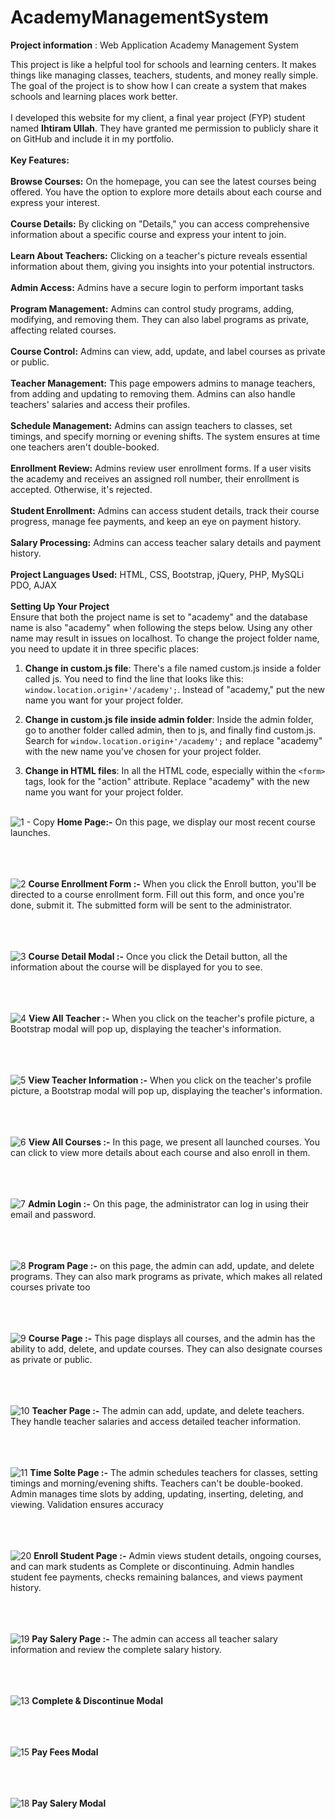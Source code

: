 # AcademyManagementSystem

**Project information** : Web Application Academy Management System

This project is like a helpful tool for schools and learning centers. It makes things like managing classes, teachers, students, and money really simple. The goal of the project is to show how I can create a system that makes schools and learning places work better.
<br><br>
I developed this website for my client, a final year project (FYP) student named **Ihtiram Ullah**. They have granted me permission to publicly share it on GitHub and include it in my portfolio.
<br><br>
**Key Features:**
<br><br>
**Browse Courses:** On the homepage, you can see the latest courses being offered. You have the option to explore more details about each course and express your interest.
<br><br>
**Course Details:**  By clicking on "Details," you can access comprehensive information about a specific course and express your intent to join.
<br><br>
**Learn About Teachers:** Clicking on a teacher's picture reveals essential information about them, giving you insights into your potential instructors.
<br><br>
**Admin Access:**  Admins have a secure login to perform important tasks
<br><br>
**Program Management:** Admins can control study programs, adding, modifying, and removing them. They can also label programs as private, affecting related courses.
<br><br>
**Course Control:** Admins can view, add, update, and label courses as private or public.
<br><br>
**Teacher Management:** This page empowers admins to manage teachers, from adding and updating to removing them. Admins can also handle teachers' salaries and access their profiles.
<br><br>
**Schedule Management:**  Admins can assign teachers to classes, set timings, and specify morning or evening shifts. The system ensures at time one teachers aren't double-booked.
<br><br>
**Enrollment Review:**  Admins review user enrollment forms. If a user visits the academy and receives an assigned roll number, their enrollment is accepted. Otherwise, it's rejected.
<br><br>
**Student Enrollment:**  Admins can access student details, track their course progress, manage fee payments, and keep an eye on payment history.
<br><br>
**Salary Processing:** Admins can access teacher salary details and payment history.
<br><br>
**Project Languages Used:**  HTML, CSS, Bootstrap, jQuery, PHP, MySQLi PDO, AJAX
<br><br>
**Setting Up Your Project**<br>
Ensure that both the project name is set to "academy" and the database name is also "academy" when following the steps below. Using any other name may result in issues on localhost. To change the project folder name, you need to update it in three specific places:<br>

1. **Change in custom.js file**: There's a file named custom.js inside a folder called js. You need to find the line that looks like this: `window.location.origin+'/academy';`. Instead of "academy," put the new name you want for your project folder.

2. **Change in custom.js file inside admin folder**: Inside the admin folder, go to another folder called admin, then to js, and finally find custom.js. Search for `window.location.origin+'/academy';` and replace "academy" with the new name you've chosen for your project folder.

3. **Change in HTML files**: In all the HTML code, especially within the `<form>` tags, look for the "action" attribute. Replace "academy" with the new name you want for your project folder.
<br><br>

![1 - Copy](https://github.com/CodeZohaib/AcademyManagementSystem/assets/142882799/b44b4959-7f70-4a07-b6ca-d4f2ad39f744)
**Home Page:-** On this page, we display our most recent course launches.
<br><br><br><br>


![2](https://github.com/CodeZohaib/AcademyManagementSystem/assets/142882799/030ab086-b80d-4a01-a488-9a272f3b4f57)
**Course Enrollment Form :-** When you click the  Enroll button, you'll be directed to a course enrollment form. Fill out this form, and once you're done, submit it. The submitted form will be sent to the administrator.
<br><br><br><br>

![3](https://github.com/CodeZohaib/AcademyManagementSystem/assets/142882799/4d2d0afc-ec43-4782-a193-837b47e17cf3)
**Course Detail Modal :-** Once you click the Detail button, all the information about the course will be displayed for you to see.
<br><br><br><br>

![4](https://github.com/CodeZohaib/AcademyManagementSystem/assets/142882799/e127056a-0c32-4897-9a7b-d88ef84cb4b6)
**View All Teacher :-** When you click on the teacher's profile picture, a Bootstrap modal will pop up, displaying the teacher's information.
<br><br><br><br>

![5](https://github.com/CodeZohaib/AcademyManagementSystem/assets/142882799/72b45c43-5aa7-409f-96c2-01b6a625b2ad)
**View Teacher Information :-** When you click on the teacher's profile picture, a Bootstrap modal will pop up, displaying the teacher's information.
<br><br><br><br>

![6](https://github.com/CodeZohaib/AcademyManagementSystem/assets/142882799/446b5a04-5302-4a8e-b39f-eb6ab43ea808)
**View All Courses :-** In this page, we present all launched courses. You can click to view more details about each course and also enroll in them.
<br><br><br><br>

![7](https://github.com/CodeZohaib/AcademyManagementSystem/assets/142882799/eb7829ad-124b-4d40-8c76-809257a2dde5)
**Admin Login :-** On this page, the administrator can log in using their email and password.
<br><br><br><br>

![8](https://github.com/CodeZohaib/AcademyManagementSystem/assets/142882799/d4c7786f-e434-42b5-a21e-7dc81205ba10)
**Program Page :-** on this page, the admin can add, update, and delete programs. They can also mark programs as private, which makes all related courses private too
<br><br><br><br>

![9](https://github.com/CodeZohaib/AcademyManagementSystem/assets/142882799/53537397-5621-44da-8291-cbb40093c2ad)
**Course Page :-** This page displays all courses, and the admin has the ability to add, delete, and update courses. They can also designate courses as private or public.
<br><br><br><br>

![10](https://github.com/CodeZohaib/AcademyManagementSystem/assets/142882799/b91d9989-365c-40c1-a7e9-875b20520842)
**Teacher Page :-** The admin can add, update, and delete teachers. They handle teacher salaries and access detailed teacher information.
<br><br><br><br>

![11](https://github.com/CodeZohaib/AcademyManagementSystem/assets/142882799/5eeb3fad-05a5-4dad-89e6-3831a6b1ab95)
**Time Solte Page :-** The admin schedules teachers for classes, setting timings and morning/evening shifts. Teachers can't be double-booked. Admin manages time slots by adding, updating, inserting, deleting, and viewing. Validation ensures accuracy
<br><br><br><br>

![20](https://github.com/CodeZohaib/AcademyManagementSystem/assets/142882799/95af1b28-f8d3-4351-a579-5130287c3c87)
**Enroll Student Page :-** Admin views student details, ongoing courses, and can mark students as Complete or discontinuing. Admin handles student fee payments, checks remaining balances, and views payment history.
<br><br><br><br>

![19](https://github.com/CodeZohaib/AcademyManagementSystem/assets/142882799/7969ac9c-2859-4eab-9f8d-8e37bc90f698)
**Pay Salery Page :-** The admin can access all teacher salary information and review the complete salary history.
<br><br><br><br>

![13](https://github.com/CodeZohaib/AcademyManagementSystem/assets/142882799/8024e023-f528-4e6b-a888-dbbb8f440c6c)
**Complete & Discontinue Modal**
<br><br><br><br>


![15](https://github.com/CodeZohaib/AcademyManagementSystem/assets/142882799/95420b07-73a1-4328-9a6d-a0a16a58821e)
**Pay Fees Modal**
<br><br><br><br>

![18](https://github.com/CodeZohaib/AcademyManagementSystem/assets/142882799/4af5bce8-0a82-46ed-910a-669cd35bc1f5)
**Pay Salery Modal**
<br><br><br><br>





